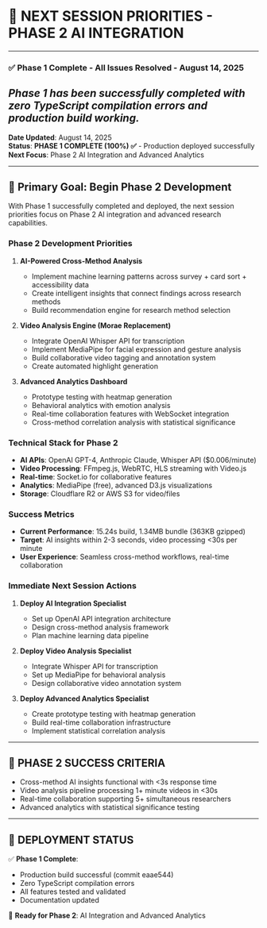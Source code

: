 # 🚀 NEXT SESSION PRIORITIES - PHASE 2 AI INTEGRATION

---
### ✅ Phase 1 Complete - All Issues Resolved - August 14, 2025

*Phase 1 has been successfully completed with zero TypeScript compilation errors and production build working.*
---

**Date Updated**: August 14, 2025  
**Status**: **PHASE 1 COMPLETE (100%) ✅** - Production deployed successfully
**Next Focus**: Phase 2 AI Integration and Advanced Analytics

---

## 🎯 **Primary Goal: Begin Phase 2 Development**

With Phase 1 successfully completed and deployed, the next session priorities focus on Phase 2 AI integration and advanced research capabilities.

### **Phase 2 Development Priorities**

1. **AI-Powered Cross-Method Analysis**
   - Implement machine learning patterns across survey + card sort + accessibility data
   - Create intelligent insights that connect findings across research methods
   - Build recommendation engine for research method selection

2. **Video Analysis Engine (Morae Replacement)**
   - Integrate OpenAI Whisper API for transcription
   - Implement MediaPipe for facial expression and gesture analysis
   - Build collaborative video tagging and annotation system
   - Create automated highlight generation

3. **Advanced Analytics Dashboard**
   - Prototype testing with heatmap generation
   - Behavioral analytics with emotion analysis
   - Real-time collaboration features with WebSocket integration
   - Cross-method correlation analysis with statistical significance

### **Technical Stack for Phase 2**
- **AI APIs**: OpenAI GPT-4, Anthropic Claude, Whisper API ($0.006/minute)
- **Video Processing**: FFmpeg.js, WebRTC, HLS streaming with Video.js
- **Real-time**: Socket.io for collaborative features
- **Analytics**: MediaPipe (free), advanced D3.js visualizations
- **Storage**: Cloudflare R2 or AWS S3 for video/files

### **Success Metrics**
- **Current Performance**: 15.24s build, 1.34MB bundle (363KB gzipped)
- **Target**: AI insights within 2-3 seconds, video processing <30s per minute
- **User Experience**: Seamless cross-method workflows, real-time collaboration

### **Immediate Next Session Actions**

1. **Deploy AI Integration Specialist**
   - Set up OpenAI API integration architecture
   - Design cross-method analysis framework
   - Plan machine learning data pipeline

2. **Deploy Video Analysis Specialist** 
   - Integrate Whisper API for transcription
   - Set up MediaPipe for behavioral analysis
   - Design collaborative video annotation system

3. **Deploy Advanced Analytics Specialist**
   - Create prototype testing with heatmap generation
   - Build real-time collaboration infrastructure
   - Implement statistical correlation analysis

---

## 🎯 **PHASE 2 SUCCESS CRITERIA**

- Cross-method AI insights functional with <3s response time
- Video analysis pipeline processing 1+ minute videos in <30s
- Real-time collaboration supporting 5+ simultaneous researchers
- Advanced analytics with statistical significance testing

---

## 🚀 **DEPLOYMENT STATUS**

✅ **Phase 1 Complete**:
- Production build successful (commit eaae544)
- Zero TypeScript compilation errors
- All features tested and validated
- Documentation updated

🎯 **Ready for Phase 2**: AI Integration and Advanced Analytics